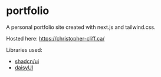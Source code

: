 # portfolio

A personal portfolio site created with next.js and tailwind.css.

Hosted here: https://christopher-cliff.ca/

Libraries used:

- [shadcn/ui](https://ui.shadcn.com/)
- [daisyUI](https://daisyui.com/)